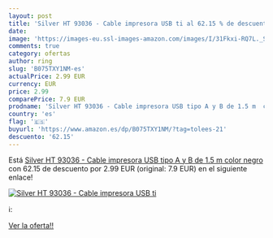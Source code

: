 ```yaml
---
layout: post
title: 'Silver HT 93036 - Cable impresora USB ti al 62.15 % de descuento'
date: 
image: 'https://images-eu.ssl-images-amazon.com/images/I/31Fkxi-RQ7L._SL200_.jpg'
comments: true
category: ofertas
author: ring
slug: 'B075TXY1NM-es'
actualPrice: 2.99 EUR
currency: EUR
price: 2.99
comparePrice: 7.9 EUR
prodname: 'Silver HT 93036 - Cable impresora USB tipo A y B de 1.5 m  color negro'
country: 'es'
flag: '🇪🇸'
buyurl: 'https://www.amazon.es/dp/B075TXY1NM/?tag=tolees-21'
descuento: '62.15'
---
```


Está [Silver HT 93036 - Cable impresora USB tipo A y B de 1.5 m  color negro](https://www.amazon.es/dp/B075TXY1NM/?tag=tolees-21) con 62.15 de descuento por 2.99 EUR (original: 7.9 EUR) en el siguiente enlace!

[![Silver HT 93036 - Cable impresora USB ti](https://images-eu.ssl-images-amazon.com/images/I/31Fkxi-RQ7L._SL200_.jpg)](https://www.amazon.es/dp/B075TXY1NM/?tag=tolees-21)

ℹ️:


[Ver la oferta!!](https://www.amazon.es/dp/B075TXY1NM/?tag=tolees-21)

